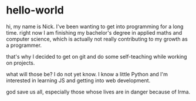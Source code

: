 # hello-world

hi, my name is Nick. I've been wanting to get into programming for a long time. right now I am finishing my bachelor's degree in applied maths and computer science, which is actually not really contributing to my growth as a programmer.

that's why I decided to get on git and do some self-teaching while working on projects.

what will those be? I do not yet know. I know a little Python and I'm interested in learning JS and getting into web development.


god save us all, especially those whose lives are in danger because of Irma.
